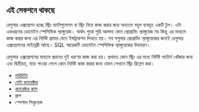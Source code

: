 ## এই সেকশনে থাকছে  
রেগুলার এক্সপ্রেশন হচ্ছে স্ট্রিং ম্যানিপুলেশন বা স্ট্রিং নিয়ে কাজ করার জন্য অন্যতম বহুল ব্যবহৃত একটি টুল। এটা একধরনের ডোমেইন স্পেসিফিক ল্যাঙ্গুয়েজ। অর্থাৎ পুরো পুরি আলাদা কোন প্রোগ্রামিং ল্যাঙ্গুয়েজ নয় কিন্তু এর মাধ্যমে কাজ করার জন্য এর নির্দিষ্ট গ্রামার মেনে ইন্সট্রাকশন লিখতে হয়। সব পপুলার প্রোগ্রামিং ল্যাঙ্গুয়েজের জন্যই রেগুলার এক্সপ্রেশনের লাইব্রেরী আছে। SQL আরেকটি ডোমেইন স্পেসিফিক ল্যাঙ্গুয়েজের উদাহরণ। 

রেগুলার এক্সপ্রেশনের মাধ্যমে প্রধানত দুই ধরণের কাজ করা হয়। প্রথমত কোন স্ট্রিং  এর মধ্যে নির্দিষ্ট প্যাটার্ন খোঁজার জন্য এবং দ্বিতীয়ত, ম্যাচ পাওয়া গেলে কোন নির্দিষ্ট কাজ করার জন্য যেমন সেখানে স্ট্রিং রিপ্লেস করা। 

* [পরিচিতি](regex-intro.md)
* [মেটা ক্যারেক্টার](meta-characters.md)
* [ক্যারেক্টার ক্লাস](regex-char-class.md)
* গ্রুপ
* স্পেশাল সিকুয়েন্স
